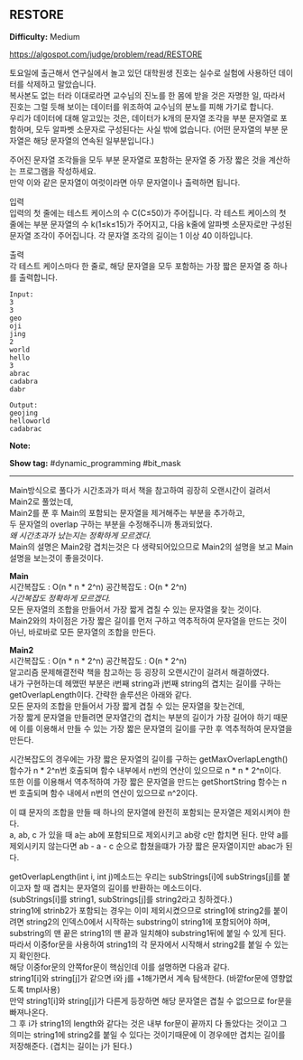 ## RESTORE

**Difficulty:** Medium

https://algospot.com/judge/problem/read/RESTORE

토요일에 출근해서 연구실에서 놀고 있던 대학원생 진호는 실수로 실험에 사용하던 데이터를 삭제하고 말았습니다. <br/>
복사본도 없는 터라 이대로라면 교수님의 진노를 한 몸에 받을 것은 자명한 일, 따라서 진호는 그럴 듯해 보이는 데이터를 위조하여 교수님의 분노를 피해 가기로 합니다. <br/>
우리가 데이터에 대해 알고있는 것은, 데이터가 k개의 문자열 조각을 부분 문자열로 포함하며, 모두 알파벳 소문자로 구성된다는 사실 밖에 없습니다. (어떤 문자열의 부분 문자열은 해당 문자열의 연속된 일부분입니다.) <br/>

주어진 문자열 조각들을 모두 부분 문자열로 포함하는 문자열 중 가장 짧은 것을 계산하는 프로그램을 작성하세요. <br/>
만약 이와 같은 문자열이 여럿이라면 아무 문자열이나 출력하면 됩니다.

입력 <br/>
입력의 첫 줄에는 테스트 케이스의 수 C(C≤50)가 주어집니다. 각 테스트 케이스의 첫 줄에는 부분 문자열의 수 k(1≤k≤15)가 주어지고, 다음 k줄에 알파벳 소문자로만 구성된 문자열 조각이 주어집니다. 각 문자열 조각의 길이는 1 이상 40 이하입니다.

출력 <br/>
각 테스트 케이스마다 한 줄로, 해당 문자열을 모두 포함하는 가장 짧은 문자열 중 하나를 출력합니다.

```
Input:
3
3
geo
oji
jing
2
world
hello
3
abrac
cadabra
dabr

Output: 
geojing
helloworld
cadabrac
```

**Note:**

**Show tag:** \#dynamic\_programming \#bit\_mask

------------------------------------

Main방식으로 풀다가 시간초과가 떠서 책을 참고하여 굉장히 오랜시간이 걸려서 Main2로 풀었는데, <br/>
Main2를 푼 후 Main의 포함되는 문자열을 제거해주는 부분을 추가하고, <br/>
두 문자열의 overlap 구하는 부분을 수정해주니까 통과되었다. <br/>
_왜 시간초과가 났는지는 정확하게 모르겠다._ <br/>
Main의 설명은 Main2랑 겹치는것은 다 생략되어있으므로 Main2의 설명을 보고 Main 설명을 보는것이 좋을것이다. <br/>

**Main** <br/>
시간복잡도 : O(n \* n \* 2^n) 공간복잡도 : O(n \* 2^n) <br/>
_시간복잡도 정확하게 모르겠다._ <br/>
모든 문자열의 조합을 만들어서 가장 짧게 겹칠 수 있는 문자열을 찾는 것이다. <br/>
Main2와의 차이점은 가장 짧은 길이를 먼저 구하고 역추적하여 문자열을 만드는 것이 아닌, 바로바로 모든 문자열의 조합을 만든다. <br/>

**Main2** <br/>
시간복잡도 : O(n \* n \* 2^n) 공간복잡도 : O(n \* 2^n) <br/>
알고리즘 문제해결전략 책을 참고하는 등 굉장히 오랜시간이 걸려서 해결하였다. <br/>
내가 구현하는데 헤맸떤 부분은 i번째 string과 j번째 string의 겹치는 길이를 구하는 getOverlapLength이다.
간략한 솔루션은 아래와 같다. <br/>
모든 문자의 조합을 만들어서 가장 짧게 겹칠 수 있는 문자열을 찾는건데, <br/>
가장 짧게 문자열을 만들려면 문자열간의 겹치는 부분의 길이가 가장 길어야 하기 때문에 이를 이용해서 만들 수 있는 가장 짧은 문자열의 길이를 구한 후 역추적하여 문자열을 만든다. <br/>

시간복잡도의 경우에는 가장 짧은 문자열의 길이를 구하는 getMaxOverlapLength() 함수가 n \* 2^n번 호출되며 함수 내부에서 n번의 연산이 있으므로 n \* n \* 2^n이다. <br/>
또한 이를 이용해서 역추적하여 가장 짧은 문자열을 만드는 getShortString 함수는 n번 호출되며 함수 내에서 n번의 연산이 있으므로 n^2이다. <br/>

이 떄 문자의 조합을 만들 때 하나의 문자열에 완전히 포함되는 문자열은 제외시켜야 한다. <br/>
a, ab, c 가 있을 때 a는 ab에 포함되므로 제외시키고 ab랑 c만 합치면 된다. 만약 a를 제외시키지 않는다면 ab - a - c 순으로 합쳤을떄가 가장 짧은 문자열이지만 abac가 된다. <br/>

getOverlapLength(int i, int j)메소드는 우리는 subStrings[i]에 subStrings[j]를 붙이고자 할 때 겹치는 문자열의 길이를 반환하는 메소드이다. <br/>
(subStrings[i]를 string1, subStrings[j]를 string2라고 칭하겠다.) <br/>
string1에 strinb2가 포함되는 경우는 이미 제외시켰으므로 string1에 string2를 붙이려면 string2의 인덱스0에서 시작하는 substring이 string1에 포함되어야 하며, <br/>
substring의 맨 끝은 string1의 맨 끝과 일치해야 substring1뒤에 붙일 수 있게 된다. <br/>
따라서 이중for문을 사용하여 string1의 각 문자에서 시작해서 string2를 붙일 수 있는지 확인한다. <br/>
해당 이중for문의 안쪽for문이 핵심인데 이를 설명하면 다음과 같다. <br/>
string1[i]와 string[j]가 같으면 i와 j를 +1해가면서 계속 탐색한다. (바깥for문에 영향없도록 tmpI사용) <br/>
만약 string1[i]와 string[j]가 다른게 등장하면 해당 문자열은 겹칠 수 없으므로 for문을 빠져나온다. <br/>
그 후 i가 string1의 length와 같다는 것은 내부 for문이 끝까지 다 돌았다는 것이고 그 의미는 string1에 string2를 붙일 수 있다는 것이기때문에 이 경우에만 겹치는 길이를 저장해준다. (겹치는 길이는 j가 된다.)